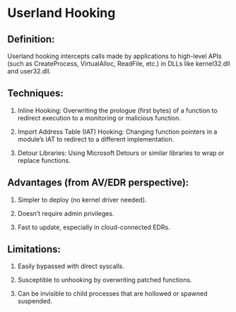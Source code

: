 # Userland Hooking

## Definition:

Userland hooking intercepts calls made by applications to high-level APIs (such as CreateProcess, VirtualAlloc, ReadFile, etc.) in DLLs like kernel32.dll and user32.dll.

## Techniques:

1) Inline Hooking: Overwriting the prologue (first bytes) of a function to redirect execution to a monitoring or malicious function.

2) Import Address Table (IAT) Hooking: Changing function pointers in a module’s IAT to redirect to a different implementation.

3) Detour Libraries: Using Microsoft Detours or similar libraries to wrap or replace functions.

## Advantages (from AV/EDR perspective):

1) Simpler to deploy (no kernel driver needed).

2) Doesn’t require admin privileges.

3) Fast to update, especially in cloud-connected EDRs.

## Limitations:

1) Easily bypassed with direct syscalls.

2) Susceptible to unhooking by overwriting patched functions.

3) Can be invisible to child processes that are hollowed or spawned suspended.
